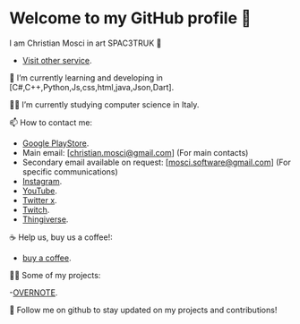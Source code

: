 # Welcome to my GitHub profile 👋

I am Christian Mosci in art SPAC3TRUK 🚀
- [Visit other service](https://linktr.ee/spac3truk).

🌱 I’m currently learning and developing in [C#,C++,Python,Js,css,html,java,Json,Dart].

👨‍🏫 I’m currently studying computer science in Italy.

📫 How to contact me:
- [Google PlayStore](https://play.google.com/store/apps/dev?id=8359076747886912571).
- Main email: [christian.mosci@gmail.com] (For main contacts)
- Secondary email available on request: [mosci.software@gmail.com] (For specific communications)
- [Instagram](https://instagram.com/christian_mosci/).
- [YouTube](https://www.youtube.com/channel/UC_w_Tv8mzTKADdcNQ_Iezow).
- [Twitter x](https://twitter.com/SPAC3TRUK).
- [Twitch](https://www.twitch.tv/spac3truk/).
- [Thingiverse](https://www.thingiverse.com/spac3truk/designs).
  
☕ Help us, buy us a coffee!:
- [buy a coffee](https://www.paypal.me/SPAC3TRUK?locale.x=en_IT).

  
👨‍💻 Some of my projects:

-[OVERNOTE](https://github.com/SPAC3TRUK/OVERNOTE).

 
🔗 Follow me on github to stay updated on my projects and contributions!

<!---
SPAC3TRUK/SPAC3TRUK is a ✨ special ✨ repository because its `README.md` (this file) appears on your GitHub profile.
You can click the Preview link to take a look at your changes.
--->
